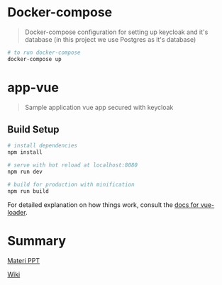 # Docker-compose

> Docker-compose configuration for setting up keycloak and it's database (in this project we use Postgres as it's database)

```bash
# to run docker-compose
docker-compose up
```

# app-vue

> Sample application vue app secured with keycloak

## Build Setup

``` bash
# install dependencies
npm install

# serve with hot reload at localhost:8080
npm run dev

# build for production with minification
npm run build
```

For detailed explanation on how things work, consult the [docs for vue-loader](http://vuejs.github.io/vue-loader).

# Summary

[Materi PPT](https://docs.google.com/presentation/d/1a7fBaLuAp6_8ONUKJPPi3sc45LXc_Cgq0H8vU-6yguk/edit?usp=sharing)

[Wiki](https://github.com/evadantir/latihan-keycolak/wiki)

